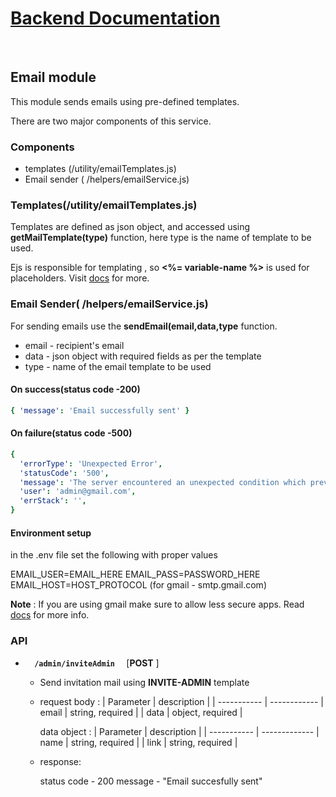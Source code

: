 # <u>Backend Documentation</u>

</br>

## Email module

This module sends emails using pre-defined templates.

There are two major components of this service.

### Components

- templates (/utility/emailTemplates.js)
- Email sender ( /helpers/emailService.js)

### Templates(/utility/emailTemplates.js)

Templates are defined as json object, and accessed using **getMailTemplate(type)** function, here type is the name of template to be used.

Ejs is responsible for templating , so **<%= variable-name %>** is used for placeholders. Visit [docs](https://ejs.co/#docs) for more.

### Email Sender( /helpers/emailService.js)

For sending emails use the **sendEmail(email,data,type** function.

- email - recipient's email
- data - json object with required fields as per the template
- type - name of the email template to be used

#### On success(status code -200)

```yaml
{ 'message': 'Email successfully sent' }
```

#### On failure(status code -500)

```yaml
{
  'errorType': 'Unexpected Error',
  'statusCode': '500',
  'message': 'The server encountered an unexpected condition which prevented it from fulfilling the request.',
  'user': 'admin@gmail.com',
  'errStack': '',
}
```

#### Environment setup

in the .env file set the following with proper values

EMAIL_USER=EMAIL_HERE
EMAIL_PASS=PASSWORD_HERE
EMAIL_HOST=HOST_PROTOCOL (for gmail - smtp.gmail.com)

**Note** : If you are using gmail make sure to allow less secure apps. Read [docs](https://nodemailer.com/usage/using-gmail/) for more info.

### API

- <code> <b> /admin/inviteAdmin </b> </code> [<b>POST</b> ]

  - Send invitation mail using **INVITE-ADMIN** template
  - request body :
    | Parameter | description |
    | ----------- | ------------
    | email | string, required |
    | data | object, required |

    data object :
    | Parameter | description |
    | ----------- | -------------
    | name | string, required |
    | link | string, required |

  - response:

    status code - 200
    message - "Email succesfully sent"
